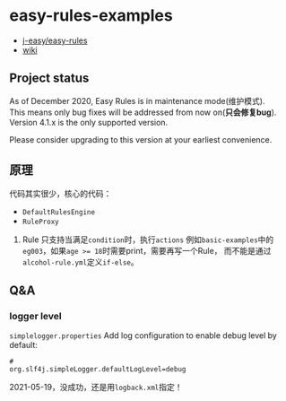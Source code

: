 # easy-rules-examples

+ [j-easy/easy-rules](https://github.com/j-easy/easy-rules)
+ [wiki](https://github.com/j-easy/easy-rules/wiki)

## Project status
As of December 2020, Easy Rules is in maintenance mode(维护模式).  
This means only bug fixes will be addressed from now on(<b color="RED">只会修复bug</b>).  
Version 4.1.x is the only supported version.

Please consider upgrading to this version at your earliest convenience.

## 原理
代码其实很少，核心的代码：
+ `DefaultRulesEngine`
+ `RuleProxy`

1. Rule 只支持当满足`condition`时，执行`actions`
例如`basic-examples`中的`eg003`，如果`age >= 18`时需要print，需要再写一个Rule，
而不能是通过`alcohol-rule.yml`定义`if-else`。


## Q&A
### logger level
`simplelogger.properties` Add log configuration to enable debug level by default:
```
# 
org.slf4j.simpleLogger.defaultLogLevel=debug

```

2021-05-19，没成功，还是用`logback.xml`指定！